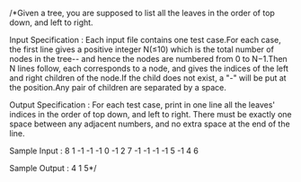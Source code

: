 /*Given a tree, you are supposed to list all the leaves in the order of top down, and left to right.

Input Specification :
Each input file contains one test case.For each case, the first line gives a positive integer N(≤10) which is the total number of nodes in the tree-- and hence the nodes are numbered from 0 to N−1.Then N lines follow, each corresponds to a node, and gives the indices of the left and right children of the node.If the child does not exist, a "-" will be put at the position.Any pair of children are separated by a space.

Output Specification :
For each test case, print in one line all the leaves' indices in the order of top down, and left to right. There must be exactly one space between any adjacent numbers, and no extra space at the end of the line.

Sample Input :
8
1 -1
-1 -1
0 -1
2 7
-1 -1
-1 -1
5 -1
4 6



Sample Output :
4 1 5*/
